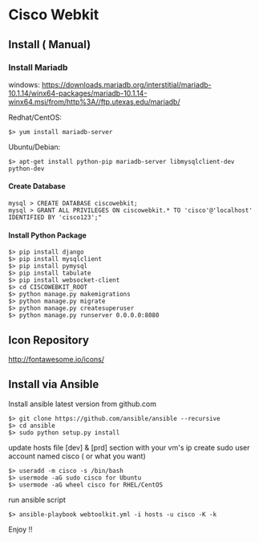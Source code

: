
# Cisco Webkit


## Install ( Manual)

### Install Mariadb

windows: https://downloads.mariadb.org/interstitial/mariadb-10.1.14/winx64-packages/mariadb-10.1.14-winx64.msi/from/http%3A//ftp.utexas.edu/mariadb/

Redhat/CentOS: 
```
$> yum install mariadb-server
```
Ubuntu/Debian: 
```
$> apt-get install python-pip mariadb-server libmysqlclient-dev python-dev
```

#### Create Database
```
mysql > CREATE DATABASE ciscowebkit;
mysql > GRANT ALL PRIVILEGES ON ciscowebkit.* TO 'cisco'@'localhost' IDENTIFIED BY 'cisco123';"
```

#### Install Python Package 
```
$> pip install django
$> pip install mysqlclient
$> pip install pymysql
$> pip install tabulate
$> pip install websocket-client 
$> cd CISCOWEBKIT_ROOT
$> python manage.py makemigrations
$> python manage.py migrate
$> python manage.py createsuperuser
$> python manage.py runserver 0.0.0.0:8080
```
## Icon Repository
http://fontawesome.io/icons/


## Install via Ansible 

Install ansible latest version from github.com
```
$> git clone https://github.com/ansible/ansible --recursive 
$> cd ansible 
$> sudo python setup.py install 
```

update hosts file [dev] & [prd] section with your vm's ip 
create sudo user account named cisco ( or what you want) 
```
$> useradd -m cisco -s /bin/bash 
$> usermode -aG sudo cisco for Ubuntu 
$> usermode -aG wheel cisco for RHEL/CentOS
```

run ansible script 
```
$> ansible-playbook webtoolkit.yml -i hosts -u cisco -K -k 
```

Enjoy !!
